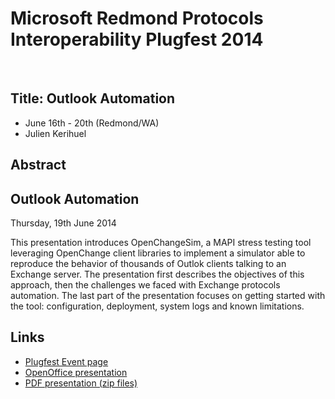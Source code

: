 # Microsoft Redmond Protocols Interoperability Plugfest 2014 #

<p>&nbsp;</p>

## Title: Outlook Automation ##

- June 16th - 20th (Redmond/WA)
- Julien Kerihuel

## Abstract ##

<div class="news">
  <h2>Outlook Automation</h2>
  <div class="date">Thursday, 19th June 2014</div>

<img border="0" style="border: 0pt none; margin: -5px 5px 5px; float: left;" alt=""
src="/images/conferences/plugfest-june-2014.png" />

This presentation introduces OpenChangeSim, a MAPI stress testing tool
leveraging OpenChange client libraries to implement a simulator able
to reproduce the behavior of thousands of Outlok clients talking to an
Exchange server. The presentation first describes the objectives of
this approach, then the challenges we faced with Exchange protocols
automation. The last part of the presentation focuses on getting
started with the tool: configuration, deployment, system logs and
known limitations.

</div>



## Links ##

- [Plugfest Event page](http://channel9.msdn.com/Events/Open-Specifications-Plugfests/Redmond-Interoperability-Protocols-Plugfest-2014)
- [OpenOffice presentation](/files/OutlookAutomationPlugfestJune2014.odp)
- [PDF presentation (zip files)](https://connect.microsoft.com/site216/Downloads/DownloadDetails.aspx?DownloadID=53701)